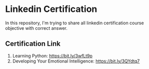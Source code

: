 # Linkedin Certification
In this repository, I'm trying to share all linkedin certification course objective with correct answer.

## Certification Link
1. Learning Python: https://bit.ly/3wfLt9p
2. Developing Your Emotional Intelligence: https://bit.ly/3QYdtq7
